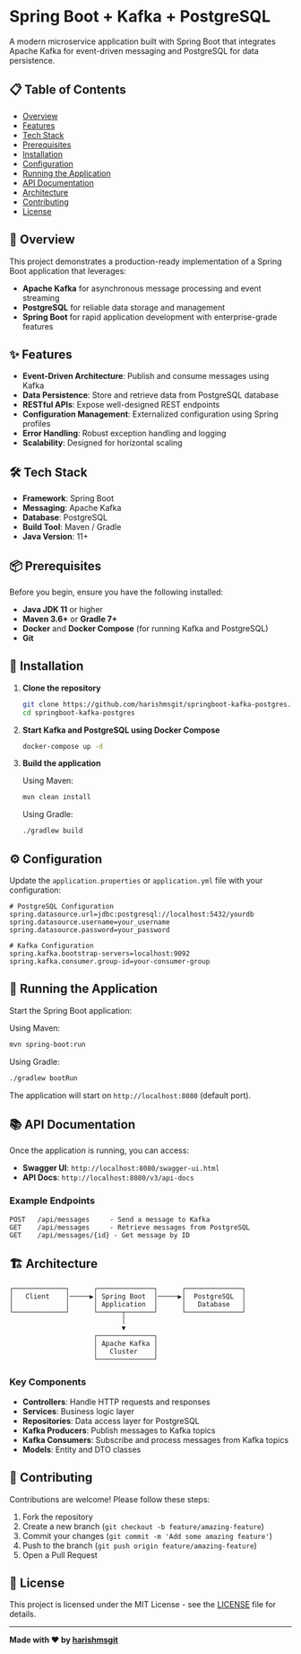 # Spring Boot + Kafka + PostgreSQL

A modern microservice application built with Spring Boot that integrates Apache Kafka for event-driven messaging and PostgreSQL for data persistence.

## 📋 Table of Contents

- [Overview](#overview)
- [Features](#features)
- [Tech Stack](#tech-stack)
- [Prerequisites](#prerequisites)
- [Installation](#installation)
- [Configuration](#configuration)
- [Running the Application](#running-the-application)
- [API Documentation](#api-documentation)
- [Architecture](#architecture)
- [Contributing](#contributing)
- [License](#license)

## 🎯 Overview

This project demonstrates a production-ready implementation of a Spring Boot application that leverages:
- **Apache Kafka** for asynchronous message processing and event streaming
- **PostgreSQL** for reliable data storage and management
- **Spring Boot** for rapid application development with enterprise-grade features

## ✨ Features

- **Event-Driven Architecture**: Publish and consume messages using Kafka
- **Data Persistence**: Store and retrieve data from PostgreSQL database
- **RESTful APIs**: Expose well-designed REST endpoints
- **Configuration Management**: Externalized configuration using Spring profiles
- **Error Handling**: Robust exception handling and logging
- **Scalability**: Designed for horizontal scaling

## 🛠 Tech Stack

- **Framework**: Spring Boot 
- **Messaging**: Apache Kafka
- **Database**: PostgreSQL
- **Build Tool**: Maven / Gradle
- **Java Version**: 11+

## 📦 Prerequisites

Before you begin, ensure you have the following installed:

- **Java JDK 11** or higher
- **Maven 3.6+** or **Gradle 7+**
- **Docker** and **Docker Compose** (for running Kafka and PostgreSQL)
- **Git**

## 🚀 Installation

1. **Clone the repository**
   ```bash
   git clone https://github.com/harishmsgit/springboot-kafka-postgres.git
   cd springboot-kafka-postgres
   ```

2. **Start Kafka and PostgreSQL using Docker Compose**
   ```bash
   docker-compose up -d
   ```

3. **Build the application**
   
   Using Maven:
   ```bash
   mvn clean install
   ```
   
   Using Gradle:
   ```bash
   ./gradlew build
   ```

## ⚙️ Configuration

Update the `application.properties` or `application.yml` file with your configuration:

```properties
# PostgreSQL Configuration
spring.datasource.url=jdbc:postgresql://localhost:5432/yourdb
spring.datasource.username=your_username
spring.datasource.password=your_password

# Kafka Configuration
spring.kafka.bootstrap-servers=localhost:9092
spring.kafka.consumer.group-id=your-consumer-group
```

## 🏃 Running the Application

Start the Spring Boot application:

Using Maven:
```bash
mvn spring-boot:run
```

Using Gradle:
```bash
./gradlew bootRun
```

The application will start on `http://localhost:8080` (default port).

## 📚 API Documentation

Once the application is running, you can access:

- **Swagger UI**: `http://localhost:8080/swagger-ui.html`
- **API Docs**: `http://localhost:8080/v3/api-docs`

### Example Endpoints

```
POST   /api/messages     - Send a message to Kafka
GET    /api/messages     - Retrieve messages from PostgreSQL
GET    /api/messages/{id} - Get message by ID
```

## 🏗 Architecture

```
┌─────────────┐      ┌──────────────┐      ┌──────────────┐
│   Client    │─────▶│ Spring Boot  │─────▶│  PostgreSQL  │
│             │      │ Application  │      │   Database   │
└─────────────┘      └──────┬───────┘      └──────────────┘
                            │
                            ▼
                     ┌──────────────┐
                     │ Apache Kafka │
                     │   Cluster    │
                     └──────────────┘
```

### Key Components

- **Controllers**: Handle HTTP requests and responses
- **Services**: Business logic layer
- **Repositories**: Data access layer for PostgreSQL
- **Kafka Producers**: Publish messages to Kafka topics
- **Kafka Consumers**: Subscribe and process messages from Kafka topics
- **Models**: Entity and DTO classes

## 🤝 Contributing

Contributions are welcome! Please follow these steps:

1. Fork the repository
2. Create a new branch (`git checkout -b feature/amazing-feature`)
3. Commit your changes (`git commit -m 'Add some amazing feature'`)
4. Push to the branch (`git push origin feature/amazing-feature`)
5. Open a Pull Request

## 📄 License

This project is licensed under the MIT License - see the [LICENSE](LICENSE) file for details.

---

**Made with ❤️ by [harishmsgit](https://github.com/harishmsgit)**

